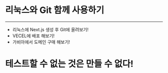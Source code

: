 # 리눅스와 Git 함께 사용하기
***
- 리눅스에 Next.js 생성 후 Git에 올려보기!
-  VECEL에 배포 해보기!
- 가비아에서 도메인 구매 해보기!



# 테스트할 수 없는 것은 만들 수 없다!
